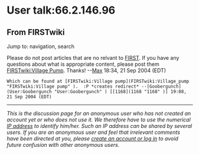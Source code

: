 # User talk:66.2.146.96

## From FIRSTwiki

Jump to: navigation, search

Please do not post articles that are no relvant to [FIRST](first). If you have any questions about what is appropriate content, please post them [FIRSTwiki:Village Pump](FIRSTwiki:Village_Pump "FIRSTwiki:Village Pump"). Thanks! --[Max](User:Max "User:Max") 18:34, 21 Sep 2004 (EDT)

```
Which can be found at [FIRSTwiki:Village pump](FIRSTwiki:Village_pump "FIRSTwiki:Village pump" ).  :P *creates redirect* --[Goobergunch](User:Goobergunch "User:Goobergunch" ) [[1168](1168 "1168" )] 19:08, 21 Sep 2004 (EDT) 
```

--------------------------------------------------------------------------------

_This is the discussion page for an anonymous user who has not created an account yet or who does not use it. We therefore have to use the numerical [IP address](http://www.wikipedia.org/wiki/IP_address "wikipedia:IP_address") to identify him/her. Such an IP address can be shared by several users. If you are an anonymous user and feel that irrelevant comments have been directed at you, please [create an account or log in](Special:Userlogin "Special:Userlogin") to avoid future confusion with other anonymous users._
